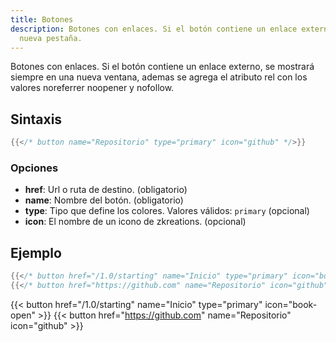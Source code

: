 ```yaml
---
title: Botones
description: Botones con enlaces. Si el botón contiene un enlace externo abrirá en una
  nueva pestaña.
---
```


Botones con enlaces. Si el botón contiene un enlace externo, se mostrará siempre en una nueva ventana, ademas se agrega el atributo rel con los valores noreferrer noopener y nofollow.

## Sintaxis

```go
{{</* button name="Repositorio" type="primary" icon="github" */>}}
```

### Opciones

- **href**: Url o ruta de destino. (obligatorio)
- **name**: Nombre del botón. (obligatorio)
- **type**: Tipo que define los colores. Valores válidos:  `primary` (opcional)
- **icon**: El nombre de un icono de zkreations. (opcional)

## Ejemplo

```go
{{</* button href="/1.0/starting" name="Inicio" type="primary" icon="book-open" */>}}
{{</* button href="https://github.com" name="Repositorio" icon="github" */>}}
```

{{< button href="/1.0/starting" name="Inicio" type="primary" icon="book-open" >}}
{{< button href="https://github.com" name="Repositorio" icon="github" >}}